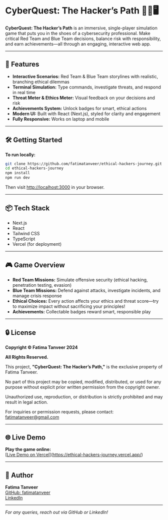 # CyberQuest: The Hacker’s Path 🕵️‍♀️🖥️

**CyberQuest: The Hacker’s Path** is an immersive, single-player simulation game that puts you in the shoes of a cybersecurity professional. Make critical Red Team and Blue Team decisions, balance risk with responsibility, and earn achievements—all through an engaging, interactive web app.

---

## 🚀 Features

- **Interactive Scenarios:** Red Team & Blue Team storylines with realistic, branching ethical dilemmas
- **Terminal Simulation:** Type commands, investigate threats, and respond in real time
- **Threat Meter & Ethics Meter:** Visual feedback on your decisions and risk
- **Achievements System:** Unlock badges for smart, ethical actions
- **Modern UI:** Built with React (Next.js), styled for clarity and engagement
- **Fully Responsive:** Works on laptop and mobile

---

## 🛠️ Getting Started

**To run locally:**

```bash
git clone https://github.com/fatimatanveer/ethical-hackers-journey.git
cd ethical-hackers-journey
npm install
npm run dev
```

Then visit [http://localhost:3000](http://localhost:3000) in your browser.

---

## 📦 Tech Stack

- Next.js
- React
- Tailwind CSS
- TypeScript
- Vercel (for deployment)

---

## 🎮 Game Overview

- **Red Team Missions:** Simulate offensive security (ethical hacking, penetration testing, evasion)
- **Blue Team Missions:** Defend against attacks, investigate incidents, and manage crisis response
- **Ethical Choices:** Every action affects your ethics and threat score—try to maximize impact without sacrificing your principles!
- **Achievements:** Collectable badges reward smart, responsible play

---

## 🔒 License

**Copyright © Fatima Tanveer 2024**

**All Rights Reserved.**

This project, **"CyberQuest: The Hacker’s Path,"** is the exclusive property of Fatima Tanveer.

No part of this project may be copied, modified, distributed, or used for any purpose without explicit prior written permission from the copyright owner.

Unauthorized use, reproduction, or distribution is strictly prohibited and may result in legal action.

For inquiries or permission requests, please contact: fatimatanveer@gmail.com



---

## 🌐 Live Demo

**Play the game online:**  
[[Live Demo on Vercel](#)](https://ethical-hackers-journey.vercel.app/)

<!-- After deploying to Vercel, update the link above! -->

---

## 👤 Author

**Fatima Tanveer**  
[GitHub: fatimatanveer](https://github.com/fatimatanveer)  
[LinkedIn](https://www.linkedin.com/in/fatimatanveer-/)

---

*For any queries, reach out via GitHub or LinkedIn!*
